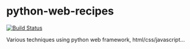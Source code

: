 python-web-recipes
==================

[![Build Status](https://travis-ci.org/hustbeta/python-web-recipes.png?branch=master)](https://travis-ci.org/hustbeta/python-web-recipes)

Various techniques using python web framework, html/css/javascript...
